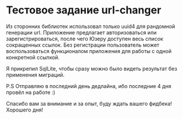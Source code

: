 # Тестовое задание url-changer

Из сторонних библиотек использовал только uuid4 для рандомной генерации url.
Приложение предлагает авторизоваться или зарегистрироваться, после чего Юзеру доступен весь список сокращенных ссылок.
Без регистрации пользователь может воспользоваться функционалом приложения для работы с одной конкретной ссылкой.

Я прикрепил SqlLite, чтобы сразу можно было видеть результат без применения миграций.

P.S Отправляю в последний день дедлайна, ибо последние 4 дня провёл на работе :)

Спасибо вам за внимание и за опыт, буду ждать вашего фидбека!
Хорошего дня!
